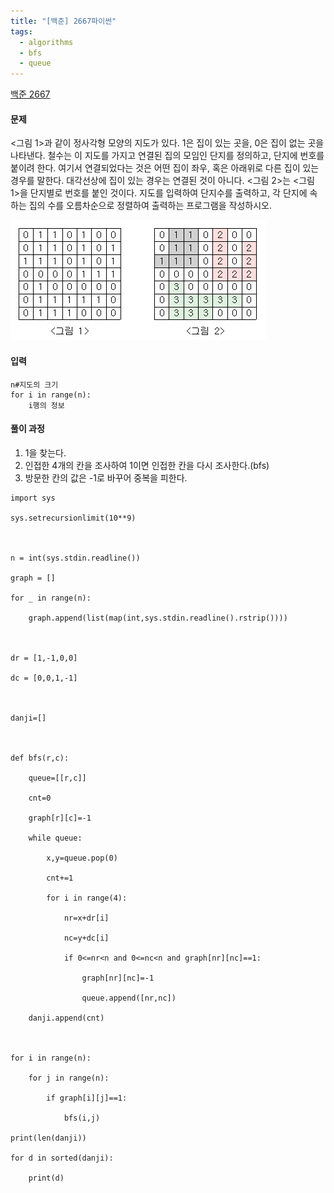 ```yaml
---
title: "[백준] 2667파이썬"
tags:
  - algorithms
  - bfs
  - queue
---
```

[백준 2667](https://www.acmicpc.net/problem/2667)

#### 문제
<그림 1>과 같이 정사각형 모양의 지도가 있다. 1은 집이 있는 곳을, 0은 집이 없는 곳을 나타낸다. 철수는 이 지도를 가지고 연결된 집의 모임인 단지를 정의하고, 단지에 번호를 붙이려 한다. 여기서 연결되었다는 것은 어떤 집이 좌우, 혹은 아래위로 다른 집이 있는 경우를 말한다. 대각선상에 집이 있는 경우는 연결된 것이 아니다. <그림 2>는 <그림 1>을 단지별로 번호를 붙인 것이다. 지도를 입력하여 단지수를 출력하고, 각 단지에 속하는 집의 수를 오름차순으로 정렬하여 출력하는 프로그램을 작성하시오.

![](../images/bfssort.png)

#### 입력
```
n#지도의 크기
for i in range(n):
	i행의 정보
```


#### 풀이 과정
1. 1을 찾는다.
2. 인접한 4개의 칸을 조사하여 1이면 인접한 칸을 다시 조사한다.(bfs)
3. 방문한 칸의 값은 -1로 바꾸어 중복을 피한다.

```
import sys

sys.setrecursionlimit(10**9)

  

n = int(sys.stdin.readline())

graph = []

for _ in range(n):

    graph.append(list(map(int,sys.stdin.readline().rstrip())))

  

dr = [1,-1,0,0]

dc = [0,0,1,-1]

  

danji=[]

  

def bfs(r,c):

    queue=[[r,c]]

    cnt=0

    graph[r][c]=-1

    while queue:

        x,y=queue.pop(0)

        cnt+=1

        for i in range(4):

            nr=x+dr[i]

            nc=y+dc[i]

            if 0<=nr<n and 0<=nc<n and graph[nr][nc]==1:

                graph[nr][nc]=-1

                queue.append([nr,nc])

    danji.append(cnt)

  

for i in range(n):

    for j in range(n):

        if graph[i][j]==1:

            bfs(i,j)

print(len(danji))

for d in sorted(danji):

    print(d)
```